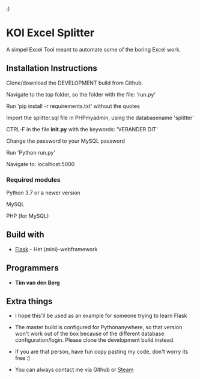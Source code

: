 :)
# KOI Excel Splitter

A simpel Excel Tool meant to automate some of the boring Excel work.

## Installation Instructions

Clone/download the DEVELOPMENT build from Github.

Navigate to the top folder, so the folder with the file: 'run.py'  

Run 'pip install -r requirements.txt' without the quotes  

Import the splitter.sql file in PHPmyadmin, using the databasename 'splitter'  

CTRL-F in the file  __init.py__ with the keywords: 'VERANDER DIT'

Change the password to your MySQL password

Run 'Python run.py'

Navigate to: localhost:5000

### Required modules

Python 3.7 or a newer version

MySQL 

PHP (for MySQL)


## Build with

* [Flask](http://flask.pocoo.org/) - Het (mini)-webframework

## Programmers

* **Tim van den Berg** 

## Extra things

* I hope this'll be used as an example for someone trying to learn Flask

* The master build is configured for Pythonanywhere, so that version won't work out of the box because of the different database configuration/login. Please clone the development build instead.

* If you are that person, have fun copy pasting my code, don't worry its free :)

* You can always contact me via Github or [Steam](https://steamcommunity.com/id/timdeplatvis111)
